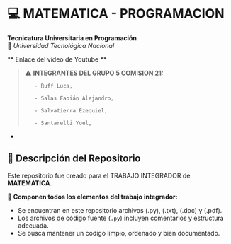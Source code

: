 # 💻 MATEMATICA - PROGRAMACION
**Tecnicatura Universitaria en Programación**  
📍 *Universidad Tecnológica Nacional*  

** Enlace del video de Youtube  **



> ⚠️ **INTEGRANTES DEL GRUPO 5 COMISION 21:**
> 
>        - Ruff Luca,
>
>        - Salas Fabián Alejandro,
> 
>        - Salvatierra Ezequiel,
>  
>        - Santarelli Yoel,
> 
>       
>  
>        
-
## 📂 Descripción del Repositorio  
Este repositorio fue creado para el TRABAJO INTEGRADOR de **MATEMATICA**.  

📌 **Componen todos los elementos del trabajo integrador:**  
- Se encuentran en este repositorio archivos (.py), (.txt), (.doc) y (.pdf).  
- Los archivos de código fuente (`.py`) incluyen comentarios y estructura adecuada.  
- Se busca mantener un código limpio, ordenado y bien documentado.  


